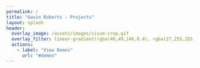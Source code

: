 ```yaml
---
permalink: /
title: "Gavin Roberts - Projects"
layout: splash
header:
  overlay_image: /assets/images/visum-crop.gif
  overlay_filter: linear-gradient(rgba(46,49,146,0.4), rgba(27,255,255,0.4))
  actions:
    - label: "View Demos"
      url: "#demos"
---
```


